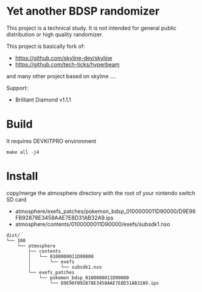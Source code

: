 # Yet another BDSP randomizer
This project is a technical study.
It is not intended for general public distribution or high quality randomizer.

This project is basically fork of:
* https://github.com/skyline-dev/skyline
* https://github.com/tech-ticks/hyperbeam

and many other project based on skyline ....

Support:
* Brilliant Diamond v1.1.1

# Build
It requires DEVKITPRO environment
```
make all -j4
```

# Install
copy/merge the atmosphere directory with the root of your nintendo switch SD card 
* atmosphere/exefs_patches/pokemon_bdsp_0100000011D90000/D9E96FB92878E3458AAE7E8D31AB32A9.ips
* atmosphere/contents/0100000011D90000/exefs/subsdk1.nso
```
dist/
└── 100
    └── atmosphere
        ├── contents
        │   └── 0100000011D90000
        │       └── exefs
        │           └── subsdk1.nso
        └── exefs_patches
            └── pokemon_bdsp_0100000011D90000
                └── D9E96FB92878E3458AAE7E8D31AB32A9.ips
```
